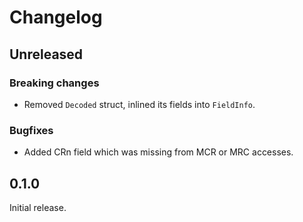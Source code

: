 # Changelog

## Unreleased

### Breaking changes

- Removed `Decoded` struct, inlined its fields into `FieldInfo`.

### Bugfixes

- Added CRn field which was missing from MCR or MRC accesses.

## 0.1.0

Initial release.
